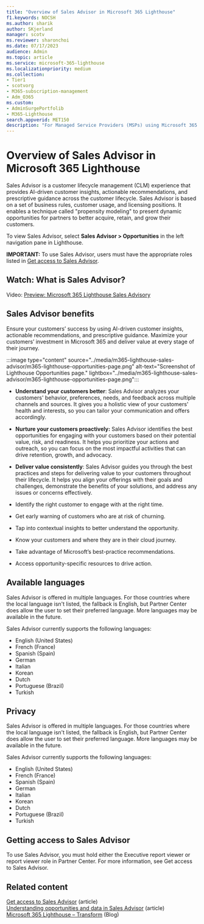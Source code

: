 ```yaml
---
title: "Overview of Sales Advisor in Microsoft 365 Lighthouse"
f1.keywords: NOCSH
ms.author: sharik
author: SKjerland
manager: scotv
ms.reviewer: sharonchoi
ms.date: 07/17/2023
audience: Admin
ms.topic: article
ms.service: microsoft-365-lighthouse
ms.localizationpriority: medium
ms.collection:
- Tier1
- scotvorg
- M365-subscription-management
- Adm_O365
ms.custom:
- AdminSurgePortfolib
- M365-Lighthouse                         
search.appverid: MET150
description: "For Managed Service Providers (MSPs) using Microsoft 365 Lighthouse, learn about Sales Advisor and how it can help you grow your business."
---
```


# Overview of Sales Advisor in Microsoft 365 Lighthouse

Sales Advisor is a customer lifecycle management (CLM) experience that provides AI-driven customer insights, actionable recommendations, and prescriptive guidance across the customer lifecycle. Sales Advisor is based on a set of business rules, customer usage, and licensing positions. It enables a technique called "propensity modeling" to present dynamic opportunities for partners to better acquire, retain, and grow their customers.

To view Sales Advisor, select **Sales Advisor \> Opportunities** in the left navigation pane in Lighthouse.

**IMPORTANT:** To use Sales Advisor, users must have the appropriate roles listed in [Get access to Sales Advisor](m365-lighthouse-get-access-to-sales-advisor.md).

## Watch: What is Sales Advisor?

Video: [Preview: Microsoft 365 Lighthouse Sales Advisory](https://cloudpartners.transform.microsoft.com/download?assetname=assets%2FM365-Lighthouse-Sales-Advisor-Sizzle-Video.mp4)

## Sales Advisor benefits

Ensure your customers’ success by using AI-driven customer insights, actionable recommendations, and prescriptive guidance. Maximize your customers’ investment in Microsoft 365 and deliver value at every stage of their journey.

:::image type="content" source="../media/m365-lighthouse-sales-advisor/m365-lighthouse-opportunities-page.png" alt-text="Screenshot of Lighthouse Opportunities page." lightbox="../media/m365-lighthouse-sales-advisor/m365-lighthouse-opportunities-page.png":::

- **Understand your customers better**: Sales Advisor analyzes your customers' behavior, preferences, needs, and feedback across multiple channels and sources. It gives you a holistic view of your customers' health and interests, so you can tailor your communication and offers accordingly.

- **Nurture your customers proactively:** Sales Advisor identifies the best opportunities for engaging with your customers based on their potential value, risk, and readiness. It helps you prioritize your actions and outreach, so you can focus on the most impactful activities that can drive retention, growth, and advocacy.

- **Deliver value consistently**: Sales Advisor guides you through the best practices and steps for delivering value to your customers throughout their lifecycle. It helps you align your offerings with their goals and challenges, demonstrate the benefits of your solutions, and address any issues or concerns effectively.

- Identify the right customer to engage with at the right time.

- Get early warning of customers who are at risk of churning.

- Tap into contextual insights to better understand the opportunity.

- Know your customers and where they are in their cloud journey.

- Take advantage of Microsoft’s best-practice recommendations.

- Access opportunity-specific resources to drive action.

## Available languages

Sales Advisor is offered in multiple languages. For those countries where the local language isn't listed, the fallback is English, but Partner Center does allow the user to set their preferred language. More languages may be available in the future.

Sales Advisor currently supports the following languages:

- English (United States)
- French (France)
- Spanish (Spain)
- German
- Italian
- Korean
- Dutch
- Portuguese (Brazil)
- Turkish

## Privacy

Sales Advisor is offered in multiple languages. For those countries where the local language isn't listed, the fallback is English, but Partner Center does allow the user to set their preferred language. More languages may be available in the future.

Sales Advisor currently supports the following languages:

- English (United States)
- French (France)
- Spanish (Spain)
- German
- Italian
- Korean
- Dutch
- Portuguese (Brazil)
- Turkish

## Getting access to Sales Advisor

To use Sales Advisor, you must hold either the Executive report viewer or report viewer role in Partner Center. For more information, see Get access to Sales Advisor.

## Related content

[Get access to Sales Advisor](m365-lighthouse-get-access-to-sales-advisor.md) (article)\
[Understanding opportunities and data in Sales Advisor](m365-lighthouse-understanding-opportunities-and-data.md) (article)\
[Microsoft 365 Lighthouse – Transform](https://cloudpartners.transform.microsoft.com/partner-gtm/smb/m365-lighthouse) (Blog)

